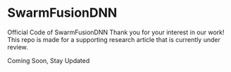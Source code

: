 # SwarmFusionDNN

Official Code of SwarmFusionDNN Thank you for your interest in our work! This repo is made for a supporting research article that is currently under review.

Coming Soon, Stay Updated
